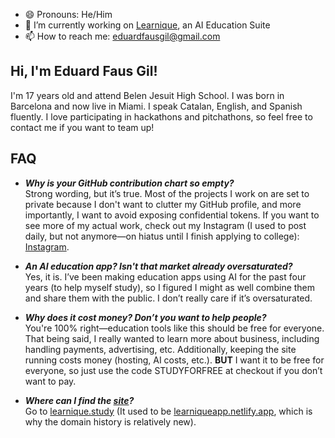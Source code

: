 
- 😄 Pronouns: He/Him  
- 🔭 I’m currently working on [Learnique](https://learnique.study), an AI Education Suite  
- 📫 How to reach me: eduardfausgil@gmail.com

## Hi, I'm Eduard Faus Gil!  
I'm 17 years old and attend Belen Jesuit High School. I was born in Barcelona and now live in Miami. I speak Catalan, English, and Spanish fluently. I love participating in hackathons and pitchathons, so feel free to contact me if you want to team up!

## FAQ  
- _**Why is your GitHub contribution chart so empty?**_  
Strong wording, but it’s true. Most of the projects I work on are set to private because I don't want to clutter my GitHub profile, and more importantly, I want to avoid exposing confidential tokens. If you want to see more of my actual work, check out my Instagram (I used to post daily, but not anymore—on hiatus until I finish applying to college): [Instagram](https://www.instagram.com/eduard.fausgil/).

- _**An AI education app? Isn't that market already oversaturated?**_  
Yes, it is. I’ve been making education apps using AI for the past four years (to help myself study), so I figured I might as well combine them and share them with the public. I don’t really care if it’s oversaturated.

- _**Why does it cost money? Don’t you want to help people?**_  
You're 100% right—education tools like this should be free for everyone. That being said, I really wanted to learn more about business, including handling payments, advertising, etc. Additionally, keeping the site running costs money (hosting, AI costs, etc.). **BUT** I want it to be free for everyone, so just use the code STUDYFORFREE at checkout if you don’t want to pay.

- _**Where can I find the [site](https://learnique.study)?**_  
Go to [learnique.study](https://learnique.study) (It used to be [learniqueapp.netlify.app](https://learniqueapp.netlify.app), which is why the domain history is relatively new).
